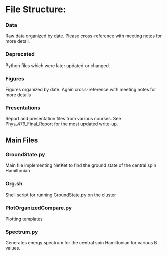 # File Structure: 

### Data
Raw data organized by date. Please cross-reference with meeting notes for more detail.
### Deprecated
Python files which were later updated or changed. 
### Figures
Figures organized by date. Again cross-reference with meeting notes for more details
### Presentations
Report and presentation files from various courses. See Phys_479_Final_Report for the most updated write-up.


## Main Files

### GroundState.py
Main file implementing NetKet to find the ground state of the central spin Hamiltonian 

### Org.sh
Shell script for running GroundState.py on the cluster 

### PlotOrganizedCompare.py
Plotting templates 

### Spectrum.py
Generates energy spectrum for the central spin Hamiltonian for various B values.
